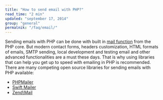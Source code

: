 ```yaml
---
title: "How to send email with PHP?"
read_time: "2 min"
updated: "september 17, 2014"
group: "general"
permalnik: "/faq/email/"
---
```


Sending emails with PHP can be done with built in [mail function][mail-function] from the PHP core. But modern contact forms,
headers customization, HTML formats of emails, SMTP sending, local development and testing email and other advanced functionalities
are a must these days. That is why using libraries that can help you get up to speed with emailing in PHP is recommended. There are many
competing open source libraries for sending emails with PHP available:

* [PHPMailer][phpmailer]
* [Swift Mailer][swift-mailer]
* [Zend\Mail][zend-mail]

[mail-function]: http://php.net/manual/en/function.mail.php
[phpmailer]: https://github.com/PHPMailer/PHPMailer
[swift-mailer]: http://swiftmailer.org/
[zend-mail]: http://framework.zend.com/manual/2.3/en/modules/zend.mail.introduction.html
